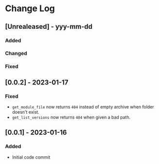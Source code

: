 # Change Log

## [Unrealeased] - yyy-mm-dd

### Added

### Changed

### Fixed

## [0.0.2] - 2023-01-17

### Fixed

- `get_module_file` now returns `404` instead of empty archive when folder doesn't exist.
- `get_list_versions` now returns `404` when given a bad path.

## [0.0.1] - 2023-01-16

### Added

- Initial code commit